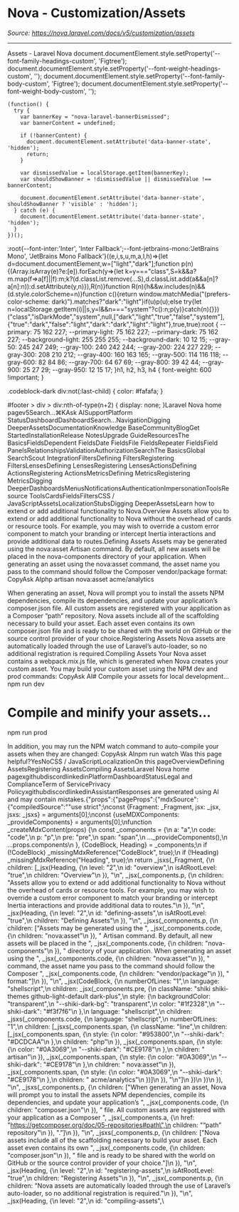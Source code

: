 # Nova - Customization/Assets

*Source: https://nova.laravel.com/docs/v5/customization/assets*

---

Assets - Laravel Nova
              document.documentElement.style.setProperty('--font-family-headings-custom', 'Figtree');
              document.documentElement.style.setProperty('--font-weight-headings-custom', '');
              document.documentElement.style.setProperty('--font-family-body-custom', 'Figtree');
              document.documentElement.style.setProperty('--font-weight-body-custom', '');
            
    (function() {
      try {
        var bannerKey = "nova-laravel-bannerDismissed";
        var bannerContent = undefined;
        
        if (!bannerContent) {
          document.documentElement.setAttribute('data-banner-state', 'hidden');
          return;
        }
        
        var dismissedValue = localStorage.getItem(bannerKey);
        var shouldShowBanner = !dismissedValue || dismissedValue !== bannerContent;
        
        document.documentElement.setAttribute('data-banner-state', shouldShowBanner ? 'visible' : 'hidden');
      } catch (e) {
        document.documentElement.setAttribute('data-banner-state', 'hidden');
      }
    })();
  :root{--font-inter:'Inter', 'Inter Fallback';--font-jetbrains-mono:'JetBrains Mono', 'JetBrains Mono Fallback'}((e,i,s,u,m,a,l,h)=>{let d=document.documentElement,w=["light","dark"];function p(n){(Array.isArray(e)?e:[e]).forEach(y=>{let k=y==="class",S=k&&a?m.map(f=>a[f]||f):m;k?(d.classList.remove(...S),d.classList.add(a&&a[n]?a[n]:n)):d.setAttribute(y,n)}),R(n)}function R(n){h&&w.includes(n)&&(d.style.colorScheme=n)}function c(){return window.matchMedia("(prefers-color-scheme: dark)").matches?"dark":"light"}if(u)p(u);else try{let n=localStorage.getItem(i)||s,y=l&&n==="system"?c():n;p(y)}catch(n){}})("class","isDarkMode","system",null,["dark","light","true","false","system"],{"true":"dark","false":"light","dark":"dark","light":"light"},true,true):root {
    --primary: 75 162 227;
    --primary-light: 75 162 227;
    --primary-dark: 75 162 227;
    --background-light: 255 255 255;
    --background-dark: 10 12 15;
    --gray-50: 245 247 249;
    --gray-100: 240 242 244;
    --gray-200: 224 227 229;
    --gray-300: 208 210 212;
    --gray-400: 160 163 165;
    --gray-500: 114 116 118;
    --gray-600: 82 84 86;
    --gray-700: 64 67 69;
    --gray-800: 39 42 44;
    --gray-900: 25 27 29;
    --gray-950: 12 15 17;
  }h1, h2, h3, h4 {
    font-weight: 600 !important;
}

.codeblock-dark div:not(:last-child) {
    color: #fafafa;
}

#footer > div > div:nth-of-type(n+2) {
    display: none;
}Laravel Nova home pagev5Search...⌘KAsk AISupportPlatform StatusDashboardDashboardSearch...NavigationDigging DeeperAssetsDocumentationKnowledge BaseCommunityBlogGet StartedInstallationRelease NotesUpgrade GuideResourcesThe BasicsFieldsDependent FieldsDate FieldsFile FieldsRepeater FieldsField PanelsRelationshipsValidationAuthorizationSearchThe BasicsGlobal SearchScout IntegrationFiltersDefining FiltersRegistering FiltersLensesDefining LensesRegistering LensesActionsDefining ActionsRegistering ActionsMetricsDefining MetricsRegistering MetricsDigging DeeperDashboardsMenusNotificationsAuthenticationImpersonationToolsResource ToolsCardsFieldsFiltersCSS / JavaScriptAssetsLocalizationStubsDigging DeeperAssetsLearn how to extend or add additional functionality to Nova.​Overview
Assets allow you to extend or add additional functionality to Nova without the overhead of cards or resource tools. For example, you may wish to override a custom error component to match your branding or intercept Inertia interactions and provide additional data to routes.
​Defining Assets
Assets may be generated using the nova:asset Artisan command. By default, all new assets will be placed in the nova-components directory of your application. When generating an asset using the nova:asset command, the asset name you pass to the command should follow the Composer vendor/package format:
CopyAsk AIphp artisan nova:asset acme/analytics

When generating an asset, Nova will prompt you to install the assets NPM dependencies, compile its dependencies, and update your application’s composer.json file. All custom assets are registered with your application as a Composer “path” repository.
Nova assets include all of the scaffolding necessary to build your asset. Each asset even contains its own composer.json file and is ready to be shared with the world on GitHub or the source control provider of your choice.
​Registering Assets
Nova assets are automatically loaded through the use of Laravel’s auto-loader, so no additional registration is required.
​Compiling Assets
Your Nova asset contains a webpack.mix.js file, which is generated when Nova creates your custom asset. You may build your custom asset using the NPM dev and prod commands:
CopyAsk AI# Compile your assets for local development...
npm run dev

# Compile and minify your assets...
npm run prod

In addition, you may run the NPM watch command to auto-compile your assets when they are changed:
CopyAsk AInpm run watch
Was this page helpful?YesNoCSS / JavaScriptLocalizationOn this pageOverviewDefining AssetsRegistering AssetsCompiling AssetsLaravel Nova home pagexgithubdiscordlinkedinPlatformDashboardStatusLegal and ComplianceTerm of ServicePrivacy PolicyxgithubdiscordlinkedinAssistantResponses are generated using AI and may contain mistakes.{"props":{"pageProps":{"mdxSource":{"compiledSource":"\"use strict\";\nconst {Fragment: _Fragment, jsx: _jsx, jsxs: _jsxs} = arguments[0];\nconst {useMDXComponents: _provideComponents} = arguments[0];\nfunction _createMdxContent(props) {\n  const _components = {\n    a: \"a\",\n    code: \"code\",\n    p: \"p\",\n    pre: \"pre\",\n    span: \"span\",\n    ..._provideComponents(),\n    ...props.components\n  }, {CodeBlock, Heading} = _components;\n  if (!CodeBlock) _missingMdxReference(\"CodeBlock\", true);\n  if (!Heading) _missingMdxReference(\"Heading\", true);\n  return _jsxs(_Fragment, {\n    children: [_jsx(Heading, {\n      level: \"2\",\n      id: \"overview\",\n      isAtRootLevel: \"true\",\n      children: \"Overview\"\n    }), \"\\n\", _jsx(_components.p, {\n      children: \"Assets allow you to extend or add additional functionality to Nova without the overhead of cards or resource tools. For example, you may wish to override a custom error component to match your branding or intercept Inertia interactions and provide additional data to routes.\"\n    }), \"\\n\", _jsx(Heading, {\n      level: \"2\",\n      id: \"defining-assets\",\n      isAtRootLevel: \"true\",\n      children: \"Defining Assets\"\n    }), \"\\n\", _jsxs(_components.p, {\n      children: [\"Assets may be generated using the \", _jsx(_components.code, {\n        children: \"nova:asset\"\n      }), \" Artisan command. By default, all new assets will be placed in the \", _jsx(_components.code, {\n        children: \"nova-components\"\n      }), \" directory of your application. When generating an asset using the \", _jsx(_components.code, {\n        children: \"nova:asset\"\n      }), \" command, the asset name you pass to the command should follow the Composer \", _jsx(_components.code, {\n        children: \"vendor/package\"\n      }), \" format:\"]\n    }), \"\\n\", _jsx(CodeBlock, {\n      numberOfLines: \"1\",\n      language: \"shellscript\",\n      children: _jsx(_components.pre, {\n        className: \"shiki shiki-themes github-light-default dark-plus\",\n        style: {\n          backgroundColor: \"transparent\",\n          \"--shiki-dark-bg\": \"transparent\",\n          color: \"#1f2328\",\n          \"--shiki-dark\": \"#f3f7f6\"\n        },\n        language: \"shellscript\",\n        children: _jsxs(_components.code, {\n          language: \"shellscript\",\n          numberOfLines: \"1\",\n          children: [_jsxs(_components.span, {\n            className: \"line\",\n            children: [_jsx(_components.span, {\n              style: {\n                color: \"#953800\",\n                \"--shiki-dark\": \"#DCDCAA\"\n              },\n              children: \"php\"\n            }), _jsx(_components.span, {\n              style: {\n                color: \"#0A3069\",\n                \"--shiki-dark\": \"#CE9178\"\n              },\n              children: \" artisan\"\n            }), _jsx(_components.span, {\n              style: {\n                color: \"#0A3069\",\n                \"--shiki-dark\": \"#CE9178\"\n              },\n              children: \" nova:asset\"\n            }), _jsx(_components.span, {\n              style: {\n                color: \"#0A3069\",\n                \"--shiki-dark\": \"#CE9178\"\n              },\n              children: \" acme/analytics\"\n            })]\n          }), \"\\n\"]\n        })\n      })\n    }), \"\\n\", _jsxs(_components.p, {\n      children: [\"When generating an asset, Nova will prompt you to install the assets NPM dependencies, compile its dependencies, and update your application’s \", _jsx(_components.code, {\n        children: \"composer.json\"\n      }), \" file. All custom assets are registered with your application as a Composer \", _jsx(_components.a, {\n        href: \"https://getcomposer.org/doc/05-repositories#path\",\n        children: \"“path” repository\"\n      }), \".\"]\n    }), \"\\n\", _jsxs(_components.p, {\n      children: [\"Nova assets include all of the scaffolding necessary to build your asset. Each asset even contains its own \", _jsx(_components.code, {\n        children: \"composer.json\"\n      }), \" file and is ready to be shared with the world on GitHub or the source control provider of your choice.\"]\n    }), \"\\n\", _jsx(Heading, {\n      level: \"2\",\n      id: \"registering-assets\",\n      isAtRootLevel: \"true\",\n      children: \"Registering Assets\"\n    }), \"\\n\", _jsx(_components.p, {\n      children: \"Nova assets are automatically loaded through the use of Laravel’s auto-loader, so no additional registration is required.\"\n    }), \"\\n\", _jsx(Heading, {\n      level: \"2\",\n      id: \"compiling-assets\",\